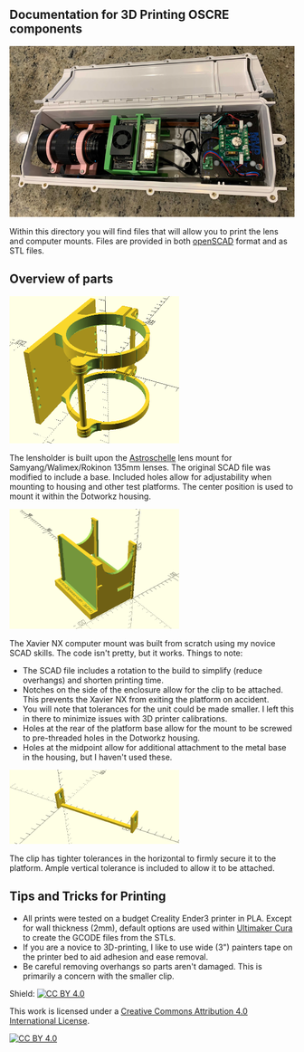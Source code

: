 ## Documentation for 3D Printing OSCRE components

![banner](https://github.com/KennedyClouds/OSCRE/blob/main/images/3D_complete.png)

Within this directory you will find files that will allow you to print the lens and computer mounts. Files are provided in both [openSCAD](https://www.openscad.org/) format and as STL files. 


## Overview of parts

<img src="https://github.com/KennedyClouds/OSCRE/blob/main/images/3D_lens.png" width="300">

The lensholder is built upon the [Astroschelle](https://github.com/dakloifarwa/Astroschelle-SY135) lens mount for Samyang/Walimex/Rokinon 135mm lenses. The original SCAD file was modified to include a base. 
Included holes allow for adjustability when mounting to housing and other test platforms. The center position is used to mount it within the Dotworkz housing. 

<img src="https://github.com/KennedyClouds/OSCRE/blob/main/images/3D_computer.png" width="300">

The Xavier NX computer mount was built from scratch using my novice SCAD skills. The code isn't pretty, but it works.  Things to note:
* The SCAD file includes a rotation to the build to simplify (reduce overhangs) and shorten printing time.
* Notches on the side of the enclosure allow for the clip to be attached. This prevents the Xavier NX from exiting the platform on accident.
* You will note that tolerances for the unit could be made smaller. I left this in there to minimize issues with 3D printer calibrations. 
* Holes at the rear of the platform base allow for the mount to be screwed to pre-threaded holes in the Dotworkz housing.
* Holes at the midpoint allow for additional attachment to the metal base in the housing, but I haven't used these. 

<img src="https://github.com/KennedyClouds/OSCRE/blob/main/images/3D_clip.png" width="300">

The clip has tighter tolerances in the horizontal to firmly secure it to the platform. Ample vertical tolerance is included to allow it to be attached.

## Tips and Tricks for Printing
* All prints were tested on a budget Creality Ender3 printer in PLA. Except for wall thickness (2mm), default options are used within [Ultimaker Cura](https://ultimaker.com/software/ultimaker-cura) to create the GCODE files from the STLs. 
* If you are a novice to 3D-printing, I like to use wide (3") painters tape on the printer bed to aid adhesion and ease removal. 
* Be careful removing overhangs so parts aren't damaged. This is primarily a concern with the smaller clip. 

Shield: [![CC BY 4.0][cc-by-shield]][cc-by]

This work is licensed under a
[Creative Commons Attribution 4.0 International License][cc-by].

[![CC BY 4.0][cc-by-image]][cc-by]

[cc-by]: http://creativecommons.org/licenses/by/4.0/
[cc-by-image]: https://i.creativecommons.org/l/by/4.0/88x31.png
[cc-by-shield]: https://img.shields.io/badge/License-CC%20BY%204.0-lightgrey.svg
